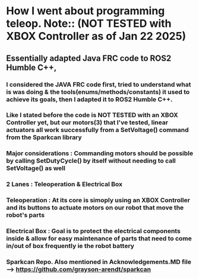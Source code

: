 # How I went about programming teleop. Note:: (NOT TESTED with XBOX Controller as of Jan 22 2025)

## Essentially adapted Java FRC code to ROS2 Humble C++, 

###  I considered the JAVA FRC code first, tried to understand what is was doing & the tools(enums/methods/constants) it used to achieve its goals, then I adapted it to ROS2 Humble C++. 


### Like I stated before the code is NOT TESTED with an XBOX Controller yet, but our motors(3) that I've tested, linear actuators all work successfully from a SetVoltage() command from the Sparkcan library


### Major considerations : Commanding motors should be possible by calling SetDutyCycle() by itself without needing to call SetVoltage() as well 

### 2 Lanes : Teleoperation & Electrical Box

### Teleoperation : At its core is simoply using an XBOX Controller and its buttons to actuate motors on our robot that move the robot's parts

### Electrical Box : Goal is to protect the electrical components inside & allow for easy maintenance of parts that need to come in/out of box frequently ie the robot battery

### Sparkcan Repo. Also mentioned in Acknowledgements.MD file --> https://github.com/grayson-arendt/sparkcan
